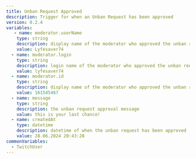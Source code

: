 ```yaml
---
title: Unban Request Approved
description: Trigger for when an Unban Request has been approved
version: 0.2.4
variables:
   - name: moderator.userName
    type: string
    description: display name of the moderator who approved the unban request
    value: Lyfesaver74
  - name: moderator.login
    type: string
    description: login name of the moderator who approved the unban request
    value: lyfesaver74
  - name: moderator.id
    type: string
    description: display name of the moderator who approved the unban request
    value: 161545467
  - name: message
    type: string
    description: the unban request approval message
    value: this is your last chance!
  - name: createdAt
    type: datetime
    description: datetime of when the unban request has been approved
    value: 28.06.2024 20:43:28
commonVariables:
  - TwitchUser
---
```


